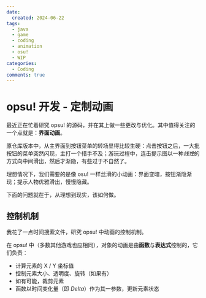 ```yaml
---
date:
  created: 2024-06-22
tags:
  - java
  - game
  - coding
  - animation
  - osu!
  - WIP
categories:
  - Coding
comments: true
---
```


# opsu! 开发 - 定制动画

最近正在忙着研究 opsu! 的源码，并在其上做一些更改与优化。其中值得关注的一个点就是：**界面动画**。<!-- more -->

原仓库版本中，从主界面到按钮菜单的转场显得比较生硬：点击按钮之后，一大批按钮的菜单突然闪现，主打一个措手不及；游玩过程中，连击提示图以一种*线性*的方式向中间滑出，然后才渐隐，有些过于不自然了。

理想情况下，我们需要的是像 osu! 一样丝滑的小动画：界面变暗，按钮渐隐渐现；提示人物优雅滑出，慢慢隐藏。

下面的问题就在于，从理想到现实，该如何做。

## 控制机制

我花了一点时间搜索文件，研究 opsu! 中动画的控制机制。

在 opsu! 中（多数其他游戏也应相同），对象的动画是由**函数**与**表达式**控制的，它们负责：

- 计算元素的 X / Y 坐标值
- 控制元素大小、透明度、旋转（如果有）
- 如有可能，裁剪元素
- 函数以时间变化量（即 *Delta*）作为其一参数，更新元素状态
